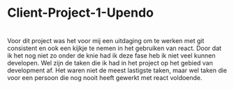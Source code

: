 # Client-Project-1-Upendo
#

Voor dit project was het voor mij een uitdaging om te werken met git consistent en ook een kijkje te nemen in het gebruiken van react.
Door dat ik het nog niet zo onder de knie had ik deze fase heb ik niet veel kunnen developen. Wel zijn de taken die ik had in het project op het gebied van development af. Het waren niet de meest lastigste taken, maar wel taken die voor een persoon die nog nooit heeft gewerkt met react voldoende.
